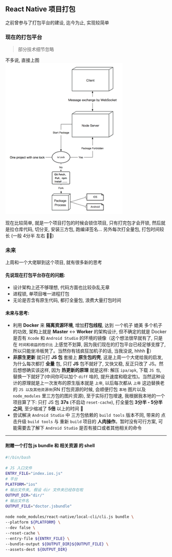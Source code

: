 ## React Native 项目打包

之前曾参与了打包平台的建设, 迄今为止, 实现较简单

### 现在的打包平台

> 部分技术细节忽略  

不多说, 直接上图  
<img src='../assets/rn-package_1.png' width="366" />

现在比较简单, 就是一个项目打包的时候会锁住项目, 只有打完包才会开锁, 然后就是拉仓库代码, 切分支, 安装三方包, 跑编译签名... 另外每次打全量包, 打包时间较长 (一般 4分半 左右 🌱🐎)

### 未来

上周和一个大佬聊到这个项目, 就有很多新的思考  

#### 先说现在打包平台存在的问题:  
- 设计架构上还不够理想, 代码方面也比较杂乱无章
- 进程锁, 单项目唯一进程打包
- 无论是否含有原生代码, 都打全量包, 浪费大量打包时间

#### 未来与思考:

- 利用 **Docker** 来 **隔离资源环境**, 增加**打包线程**, 达到 一个机子 媲美 多个机子 的功效, 架构上就是 **Master** <-> **Worker** 的架构设计, 但不确定的就是 Docker 是否有 `Xcode` 和 `Android Studio` 的环境的镜像（这个想法很早就有了, 只是在 `时间和收益的性价比` 上感觉不划算, 因为我们现在的打包平台已经足够支撑了, 所以只能坐冷板凳了。当然你有钱疯狂加机子的话, 当我没说, hhhh 🤪）
- **非原生更新** 就只打 **JS 包** 套接上 **原生包的壳**, 这是上周一个大佬给我的启发, 为什么每次都打 **全量** 包, 只打 **JS** 包不就好了, 又快又稳, 反正只改了 JS。然后想想确实该这样, 因为 **热更新的原理** 就是这样: 解压 `ipa/apk`, 下载 `JS 包`, 替换一下就好了(中间你可以加个 `diff` 啥的, 提升速度和稳定性)。当然这种设计的原理就是上一次发布的原生版本就是 `上帝`, 以后每次都从 `上帝` 这边替换老的 `JS 以及其他资源块`(RN 打包资源的时候, 会顺便打包 `本地` 图片以及 `node_modules` 里三方包的图片资源), 至于实际打包增速, 我根据我本地的一个项目算了下: 只打 JS 包 **37s** (不启动 `reset-cache`), 打全量包 **3分半 - 5分半之间**, 至少缩减了 **5倍** 以上的时间 🐂
- 尝试解决 `Android Studio` 中 三方包依赖的 `build tools` 版本不同, 带来的 点击升级 `build tools` 与 重新 `build` 项目的 **人肉操作**。暂时没有可行方案, 可能需要去了解下 `Android Studio` 是否有接口或者其他相关的命令

----

#### 附赠一个打包 js bundle 和 相关资源 的 shell

```bash
#!/bin/bash

# JS 入口文件
ENTRY_FILE="index.ios.js"
# 平台
PLATFORM="ios"
# 输出文件夹, 假设 dir 文件夹已经存在啦
OUTPUT_DIR="dir/"
# 输出文件名
OUTPUT_FILE="doctor.jsbundle"

node node_modules/react-native/local-cli/cli.js bundle \
--platform ${PLATFORM} \
--dev false \
--reset-cache \
--entry-file ${ENTRY_FILE} \
--bundle-output ${OUTPUT_DIR}${OUTPUT_FILE} \
--assets-dest ${OUTPUT_DIR}

```
